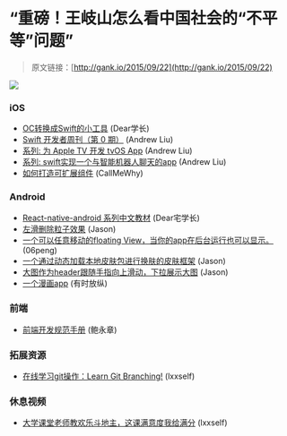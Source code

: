 # “重磅！王岐山怎么看中国社会的“不平等”问题”

> 原文链接：[http://gank.io/2015/09/22](http://gank.io/2015/09/22)

![](http://ww3.sinaimg.cn/large/7a8aed7bgw1ewb2ytx5okj20go0p0jva.jpg)

### iOS

* [OC转换成Swift的小工具](http://iswift.org/?utm_source=next.36kr.com) (Dear学长)
* [Swift 开发者周刊（第 0 期）](http://doswift.io/archive/0.html) (Andrew Liu)
* [系列: 为 Apple TV 开发 tvOS App](http://swift.gg/2015/09/14/developing) (Andrew Liu)
* [系列: swift实现一个与智能机器人聊天的app](http://www.jianshu.com/p/a09ceaebe797?utm_campaign=maleskine&utm_content=note&utm_medium=writer_share&utm_source=weibo) (Andrew Liu)
* [如何打造可扩展组件](http://christiantietze.de/posts/2015/09/two) (CallMeWhy)

### Android

* [React-native-android 系列中文教材](https://github.com/yipengmu/react) (Dear宅学长)
* [左滑删除粒子效果](https://github.com/android) (Jason)
* [一个可以任意移动的floating View，当你的app在后台运行也可以显示。](http://jcmore2.github.io/FreeView/) (06peng)
* [一个通过动态加载本地皮肤包进行换肤的皮肤框架](https://github.com/fengjundev/Android) (Jason)
* [大图作为header跟随手指向上滑动，下拉展示大图](https://github.com/w4lle/PullDownView) (Jason)
* [一个漫画app](https://github.com/android) (有时放纵)

### 前端

* [前端开发规范手册](https://github.com/Aaaaaashu/Front) (鲍永章)

### 拓展资源

* [在线学习git操作：Learn Git Branching!](http://pcottle.github.io/learnGitBranching/) (lxxself)

### 休息视频

* [大学课堂老师教欢乐斗地主，这课满意度我给满分](http://video.weibo.com/show?fid=1034) (lxxself)

